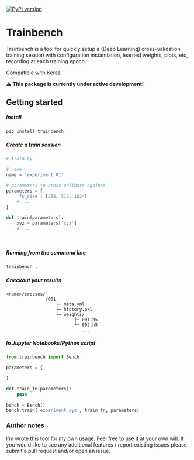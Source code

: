 [![PyPI version](https://badge.fury.io/py/trainbench.svg)](https://badge.fury.io/py/trainbench)

# Trainbench 

Trainbench is a tool for quickly setup a (Deep Learning) cross-validation training session with configuration instantiation, learned weights, plots, etc, recording at each training epoch.

Compatible with Keras.

**⚠️ This  package is currently under active development!**

## Getting started

##### Install
```bash
pip install trainbench
```

##### Create a train session
```python
# train.py

# name
name = 'experiment_01'

# parameters to cross validate against
parameters = {
    'fc_size': [256, 512, 1024]    
    # ...
}

def train(parameters):
    xyz = parameters['xyz']
    # ...
    
    
```

##### Running from the command line
```bash
trainbench .
```

##### Checkout your results
```
<name>/crosses/
               /001 
                   ├─ meta.yml 
                   ├─ history.pkl 
                   └─ weights/
                          ├─ 001.h5
                          └─ 002.h5
                             ...
```




##### In Jupyter Notebooks/Python script
```python
from trainbench import Bench

parameters = {

}

def train_fn(parameters):
    pass
    
bench = Bench()
bench.train('experiment_xyz', train_fn, parameters)
```


### Author notes

I'm wrote this tool for my own usage. Feel free to use it at your own will. 
If you would like to see any additional features / report existing issues please submit a pull request and/or open an issue.
